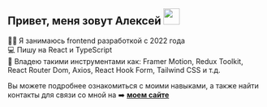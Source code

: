 ## Привет, меня зовут Алексей <img src="https://github.com/blackcater/blackcater/raw/main/images/Hi.gif" height="32"/></h1>

👨‍💻 Я занимаюсь frontend разработкой с 2022 года<br/>
💻 Пишу на React и TypeScript<br/>
🤖 Владею такими инструментами как: Framer Motion, Redux Toolkit, React Router Dom, Axios, React Hook Form, Tailwind CSS и т.д.<br/>

Вы можете подробнее ознакомиться с моими навыками, а также найти контакты для связи со мной на  ➡️  **[моем сайте](https://vova-pol.github.io/portfolio)** 
